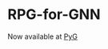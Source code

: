 # RPG-for-GNN

Now available at [PyG](https://pytorch-geometric.readthedocs.io/en/latest/modules/datasets.html#torch_geometric.datasets.RandomPartitionGraphDataset)
